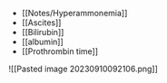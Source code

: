 - [[Notes/Hyperammonemia]] 
- [[Ascites]]
- [[Bilirubin]]
- [[albumin]]
- [[Prothrombin time]]

![[Pasted image 20230910092106.png]] 
